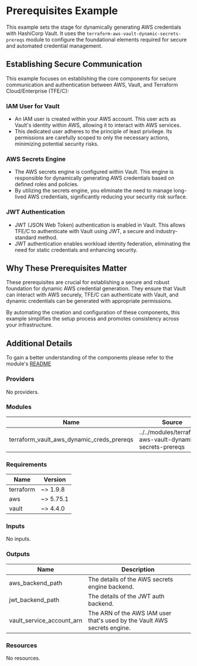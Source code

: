 # Prerequisites Example

This example sets the stage for dynamically generating AWS credentials with HashiCorp Vault. It uses the `terraform-aws-vault-dynamic-secrets-prereqs` module to configure the foundational elements required for secure and automated credential management.

## Establishing Secure Communication

This example focuses on establishing the core components for secure communication and authentication between AWS, Vault, and Terraform Cloud/Enterprise (TFE/C):

### IAM User for Vault

* An IAM user is created within your AWS account. This user acts as Vault's identity within AWS, allowing it to interact with AWS services.
* This dedicated user adheres to the principle of least privilege. Its permissions are carefully scoped to only the necessary actions, minimizing potential security risks.

### AWS Secrets Engine

* The AWS secrets engine is configured within Vault. This engine is responsible for dynamically generating AWS credentials based on defined roles and policies.
* By utilizing the secrets engine, you eliminate the need to manage long-lived AWS credentials, significantly reducing your security risk surface.

### JWT Authentication

* JWT (JSON Web Token) authentication is enabled in Vault. This allows TFE/C to authenticate with Vault using JWT, a secure and industry-standard method.
* JWT authentication enables workload identity federation, eliminating the need for static credentials and enhancing security.

## Why These Prerequisites Matter

These prerequisites are crucial for establishing a secure and robust foundation for dynamic AWS credential generation. They ensure that Vault can interact with AWS securely, TFE/C can authenticate with Vault, and dynamic credentials can be generated with appropriate permissions.

By automating the creation and configuration of these components, this example simplifies the setup process and promotes consistency across your infrastructure.

## Additional Details

To gain a better understanding of the components please refer to the module's [README](../../modules/terraform-aws-vault-dynamic-secrets-prereqs/README.md)

<!-- BEGIN_TF_DOCS -->

### Providers

No providers.
### Modules

| Name | Source | Version |
|------|--------|---------|
| terraform_vault_aws_dynamic_creds_prereqs | ../../modules/terraform-aws-vault-dynamic-secrets-prereqs | n/a |
### Requirements

| Name | Version |
|------|---------|
| terraform | ~> 1.9.8 |
| aws | ~> 5.75.1 |
| vault | ~> 4.4.0 |
### Inputs

No inputs.
### Outputs

| Name | Description |
|------|-------------|
| aws_backend_path | The details of the AWS secrets engine backend. |
| jwt_backend_path | The details of the JWT auth backend. |
| vault_service_account_arn | The ARN of the AWS IAM user that's used by the Vault AWS secrets engine. |
### Resources

No resources.
<!-- END_TF_DOCS -->
